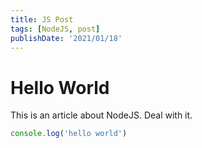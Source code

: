 ```yaml
---
title: JS Post
tags: [NodeJS, post]
publishDate: '2021/01/18'
---
```

# Hello World

This is an article about NodeJS. Deal with it.

```js
console.log('hello world')
```
